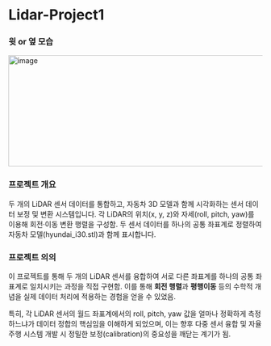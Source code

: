 # Lidar-Project1

### 윗 or 옆 모습
<img width="856" height="220" alt="image" src="https://github.com/user-attachments/assets/e716468a-7972-446e-9408-ba4a25289958" />


### 프로젝트 개요
두 개의 LiDAR 센서 데이터를 통합하고, 자동차 3D 모델과 함께 시각화하는 센서 데이터 보정 및 변환 시스템입니다.
각 LiDAR의 위치(x, y, z)와 자세(roll, pitch, yaw)를 이용해 회전·이동 변환 행렬을 구성함.
두 센서 데이터를 하나의 공통 좌표계로 정렬하여 자동차 모델(hyundai_i30.stl)과 함께 표시합니다.

### 프로젝트 의의
이 프로젝트를 통해 두 개의 LiDAR 센서를 융합하여 서로 다른 좌표계를 하나의 공통 좌표계로 일치시키는 과정을 직접 구현함.
이를 통해 **회전 행렬**과 **평행이동** 등의 수학적 개념을 실제 데이터 처리에 적용하는 경험을 얻을 수 있었음.

특히, 각 LiDAR 센서의 월드 좌표계에서의 roll, pitch, yaw 값을 얼마나 정확하게 측정하느냐가 데이터 정합의 핵심임을 이해하게 되었으며,
이는 향후 다중 센서 융합 및 자율주행 시스템 개발 시 정밀한 보정(calibration)의 중요성을 깨닫는 계기가 됨.
